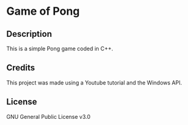 # Game of Pong

## Description

This is a simple Pong game coded in C++. 

## Credits

This project was made using a Youtube tutorial and the Windows API.

## License

GNU General Public License v3.0
